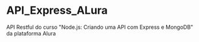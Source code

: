 # API_Express_ALura
API Restful do curso "Node.js: Criando uma API com Express e MongoDB" da plataforma Alura
